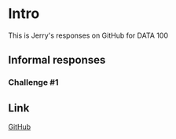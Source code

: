 


# Intro
This is Jerry's responses on GitHub for DATA 100


## Informal responses

### Challenge #1



## Link

[GitHub](http://github.com)
